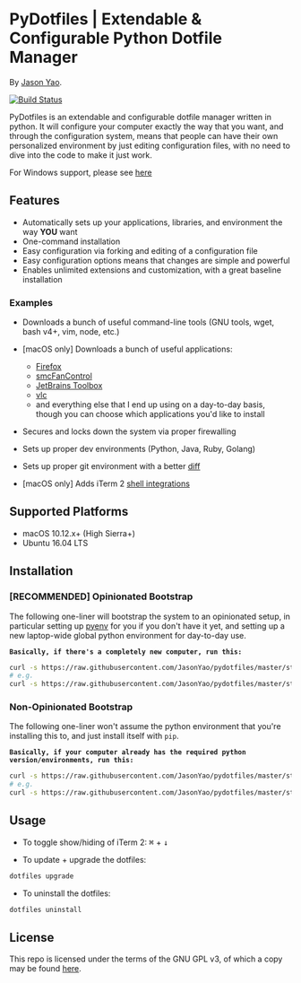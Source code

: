 # PyDotfiles | Extendable & Configurable Python Dotfile Manager
By [Jason Yao](https://github.com/JasonYao).

[![Build Status](https://travis-ci.org/JasonYao/pydotfiles.svg?branch=master)](https://travis-ci.org/JasonYao/pydotfiles)

PyDotfiles is an extendable and configurable dotfile manager written in python.
It will configure your computer exactly the way that you want, and through the
configuration system, means that people can have their own personalized environment
by just editing configuration files, with no need to dive into the code to make it
just work.

For Windows support, please see [here](https://media1.giphy.com/media/26FPy3QZQqGtDcrja/giphy.gif)

## Features
- Automatically sets up your applications, libraries, and environment the
  way **YOU** want
- One-command installation
- Easy configuration via forking and editing of a configuration file
- Easy configuration options means that changes are simple and powerful
- Enables unlimited extensions and customization, with a great baseline installation

### Examples
- Downloads a bunch of useful command-line tools (GNU tools, wget, bash v4+, vim, node, etc.)

- [macOS only] Downloads a bunch of useful applications:
  - [Firefox](https://www.mozilla.org/en-US/firefox/)
  - [smcFanControl](https://www.eidac.de/)
  - [JetBrains Toolbox](https://www.jetbrains.com/toolbox/)
  - [vlc](https://www.videolan.org/vlc/index.html)
  - and everything else that I end up using on a day-to-day basis, though you can
    choose which applications you'd like to install

- Secures and locks down the system via proper firewalling
- Sets up proper dev environments (Python, Java, Ruby, Golang)
- Sets up proper git environment with a better [diff](https://github.com/so-fancy/diff-so-fancy)
- [macOS only] Adds iTerm 2 [shell integrations](https://www.iterm2.com/documentation-shell-integration.html)

## Supported Platforms
- macOS 10.12.x+ (High Sierra+)
- Ubuntu 16.04 LTS

## Installation
### [RECOMMENDED] Opinionated Bootstrap
The following one-liner will bootstrap the system to an opinionated
setup, in particular setting up [pyenv](https://github.com/pyenv/pyenv)
for you if you don't have it yet, and setting up a new laptop-wide global
python environment for day-to-day use.

**`Basically, if there's a completely new computer, run this:`**

```sh
curl -s https://raw.githubusercontent.com/JasonYao/pydotfiles/master/start-opinionated | bash -s {CONFIGURATION_REPO_GIT_LINK}
# e.g.
curl -s https://raw.githubusercontent.com/JasonYao/pydotfiles/master/start-opinionated | bash -s https://github.com/JasonYao/dotfiles.git
```

### Non-Opinionated Bootstrap
The following one-liner won't assume the python environment that you're
installing this to, and just install itself with `pip`.

**`Basically, if your computer already has the required python version/environments, run this:`**

```sh
curl -s https://raw.githubusercontent.com/JasonYao/pydotfiles/master/start-base | bash -s {CONFIGURATION_REPO_GIT_LINK}
# e.g.
curl -s https://raw.githubusercontent.com/JasonYao/pydotfiles/master/start-base | bash -s https://github.com/JasonYao/dotfiles.git
```

## Usage
- To toggle show/hiding of iTerm 2:
<kbd>⌘</kbd> + <kbd>↓</kbd>

- To update + upgrade the dotfiles:
```sh
dotfiles upgrade
```

- To uninstall the dotfiles:
```sh
dotfiles uninstall
```

## License
This repo is licensed under the terms of the
GNU GPL v3, of which a copy may be found [here](LICENSE).
